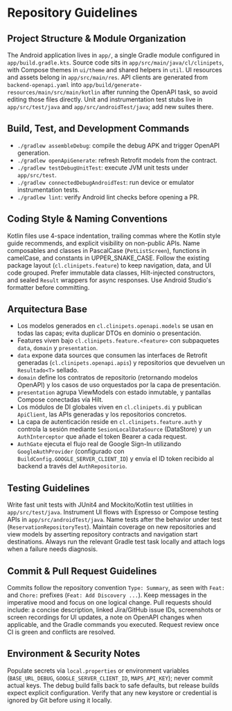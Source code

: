 # Repository Guidelines

## Project Structure & Module Organization
The Android application lives in `app/`, a single Gradle module configured in `app/build.gradle.kts`. Source code sits in `app/src/main/java/cl/clinipets`, with Compose themes in `ui/theme` and shared helpers in `util`. UI resources and assets belong in `app/src/main/res`. API clients are generated from `backend-openapi.yaml` into `app/build/generate-resources/main/src/main/kotlin` after running the OpenAPI task, so avoid editing those files directly. Unit and instrumentation test stubs live in `app/src/test/java` and `app/src/androidTest/java`; add new suites there.

## Build, Test, and Development Commands
- `./gradlew assembleDebug`: compile the debug APK and trigger OpenAPI generation.
- `./gradlew openApiGenerate`: refresh Retrofit models from the contract.
- `./gradlew testDebugUnitTest`: execute JVM unit tests under `app/src/test`.
- `./gradlew connectedDebugAndroidTest`: run device or emulator instrumentation tests.
- `./gradlew lint`: verify Android lint checks before opening a PR.

## Coding Style & Naming Conventions
Kotlin files use 4-space indentation, trailing commas where the Kotlin style guide recommends, and explicit visibility on non-public APIs. Name composables and classes in PascalCase (`PetListScreen`), functions in camelCase, and constants in UPPER_SNAKE_CASE. Follow the existing package layout (`cl.clinipets.feature`) to keep navigation, data, and UI code grouped. Prefer immutable data classes, Hilt-injected constructors, and sealed `Result` wrappers for async responses. Use Android Studio's formatter before committing.

## Arquitectura Base
- Los modelos generados en `cl.clinipets.openapi.models` se usan en todas las capas; evita duplicar DTOs en dominio o presentación.
- Features viven bajo `cl.clinipets.feature.<feature>` con subpaquetes `data`, `domain` y `presentation`.
- `data` expone data sources que consumen las interfaces de Retrofit generadas (`cl.clinipets.openapi.apis`) y repositorios que devuelven un `Resultado<T>` sellado.
- `domain` define los contratos de repositorio (retornando modelos OpenAPI) y los casos de uso orquestados por la capa de presentación.
- `presentation` agrupa ViewModels con estado inmutable, y pantallas Compose conectadas vía Hilt.
- Los módulos de DI globales viven en `cl.clinipets.di` y publican `ApiClient`, las APIs generadas y los repositorios concretos.
- La capa de autenticación reside en `cl.clinipets.feature.auth` y controla la sesión mediante `SesionLocalDataSource` (DataStore) y un `AuthInterceptor` que añade el token Bearer a cada request.
- `AuthGate` ejecuta el flujo real de Google Sign-In utilizando `GoogleAuthProvider` (configurado con `BuildConfig.GOOGLE_SERVER_CLIENT_ID`) y envía el ID token recibido al backend a través del `AuthRepositorio`.

## Testing Guidelines
Write fast unit tests with JUnit4 and Mockito/Kotlin test utilities in `app/src/test/java`. Instrument UI flows with Espresso or Compose testing APIs in `app/src/androidTest/java`. Name tests after the behavior under test (`ReservationRepositoryTest`). Maintain coverage on new repositories and view models by asserting repository contracts and navigation start destinations. Always run the relevant Gradle test task locally and attach logs when a failure needs diagnosis.

## Commit & Pull Request Guidelines
Commits follow the repository convention `Type: Summary`, as seen with `Feat:` and `Chore:` prefixes (`Feat: Add Discovery ...`). Keep messages in the imperative mood and focus on one logical change. Pull requests should include: a concise description, linked Jira/GitHub issue IDs, screenshots or screen recordings for UI updates, a note on OpenAPI changes when applicable, and the Gradle commands you executed. Request review once CI is green and conflicts are resolved.

## Environment & Security Notes
Populate secrets via `local.properties` or environment variables (`BASE_URL_DEBUG`, `GOOGLE_SERVER_CLIENT_ID`, `MAPS_API_KEY`); never commit actual keys. The debug build falls back to safe defaults, but release builds expect explicit configuration. Verify that any new keystore or credential is ignored by Git before using it locally.
